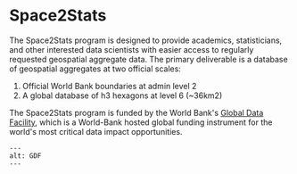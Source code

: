 # Space2Stats
The Space2Stats program is designed to provide academics, statisticians, and other interested data scientists with easier access to regularly requested geospatial aggregate data. The primary deliverable is a database of geospatial aggregates at two official scales:
1. Official World Bank boundaries at admin level 2  
2. A global database of h3 hexagons at level 6 (~36km2)  

The Space2Stats program is funded by the World Bank's [Global Data Facility](https://www.worldbank.org/en/programs/global-data-facility), which is a World-Bank hosted global funding instrument for the world's most critical data impact opportunities.

```{image} images/GDF_logo.png
---
alt: GDF
---
```